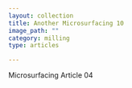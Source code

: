 ```yaml
---
layout: collection
title: Another Microsurfacing 10
image_path: ""
category: milling
type: articles

---
```


Microsurfacing Article 04
